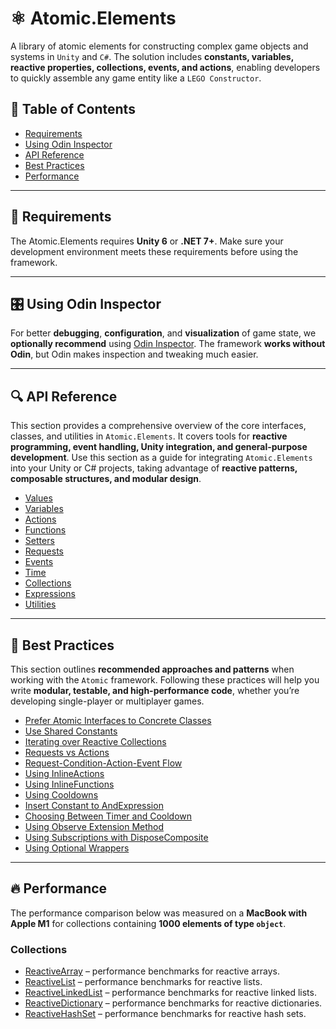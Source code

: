 # ⚛️ Atomic.Elements

A library of atomic elements for constructing complex game objects and systems in `Unity` and `C#`.
The solution includes **constants, variables, reactive properties, collections, events, and actions**, enabling
developers to quickly assemble any game entity like a `LEGO Constructor`.

## 📑 Table of Contents

- [Requirements](#-requirements)
- [Using Odin Inspector](#-using-odin-inspector)
- [API Reference](#-api-reference)
- [Best Practices](#-best-practices)
- [Performance](#-performance)

---

## 📝 Requirements

The Atomic.Elements requires **Unity 6** or **.NET 7+**. Make sure your development environment meets these requirements
before using the framework.

---

## 🎛 Using Odin Inspector

For better **debugging**, **configuration**, and **visualization** of game state, we **optionally recommend**
using [Odin Inspector](https://assetstore.unity.com/packages/tools/utilities/odin-inspector-and-serializer-89041). The
framework **works without Odin**, but Odin makes inspection and tweaking much easier.

---

## 🔍 API Reference

This section provides a comprehensive overview of the core interfaces, classes, and utilities in `Atomic.Elements`. It
covers tools for **reactive programming, event handling, Unity integration, and general-purpose development**. Use this
section as a guide for integrating `Atomic.Elements` into your Unity or C# projects, taking advantage of **reactive
patterns, composable structures, and modular design**.

- [Values](Values/Manual.md)  <!-- + -->
- [Variables](Variables/Manual.md) <!-- + -->
- [Actions](Actions/Manual.md) <!-- + -->
- [Functions](Functions/Manual.md) <!-- + -->
- [Setters](Setters/Manual.md) <!-- + -->
- [Requests](Requests/Manual.md) <!-- + -->
- [Events](Events/Manual.md) <!-- + -->
- [Time](Time/Manual.md) <!-- + -->
- [Collections](Collections/Manual.md) <!-- + -->
- [Expressions](Expressions/Manual.md)
- [Utilities](Utils/Manual.md) <!-- + -->

---

## 📌 Best Practices

This section outlines **recommended approaches and patterns** when working with the `Atomic` framework. Following these
practices will help you write **modular, testable, and high-performance code**, whether you’re developing single-player
or multiplayer games.

- [Prefer Atomic Interfaces to Concrete Classes](../../Docs/BestPractices/PreferAbstractInterfaces.md)
- [Use Shared Constants](../../Docs/BestPractices/SharedConstants.md)
- [Iterating over Reactive Collections](../../Docs/BestPractices/IteratingReactiveCollections.md)
- [Requests vs Actions](../../Docs/BestPractices/RequestsVsActions.md)
- [Request-Condition-Action-Event Flow](../../Docs/BestPractices/RequestConditionActionEvent.md)
- [Using InlineActions](Actions/InlineAction.md/#-best-practice)
- [Using InlineFunctions](Functions/InlineFunction.md/#-best-practice)
- [Using Cooldowns](Time/Cooldown.md/#-best-practice)
- [Insert Constant to AndExpression](Expressions/AndExpression.md/#-best-practice)
- [Choosing Between Timer and Cooldown](Time/ITimer.md/#-best-practice)
- [Using Observe Extension Method](Values/IReactiveValue.md/#-best-practice)
- [Using Subscriptions with DisposeComposite](Signals/Subscription.md/#-best-practice)
- [Using Optional Wrappers](Utils/Optional.md/#-example-of-usage)

---

## 🔥 Performance

The performance comparison below was measured on a **MacBook with Apple M1** for collections containing **1000 elements
of type `object`**.

### Collections

- [ReactiveArray](Collections/ReactiveArray.md/#-performance) – performance benchmarks for reactive arrays.
- [ReactiveList](Collections/ReactiveList.md/#-performance) – performance benchmarks for reactive lists.
- [ReactiveLinkedList](Collections/ReactiveLinkedList.md/#-performance) – performance benchmarks for reactive linked
  lists.
- [ReactiveDictionary](Collections/ReactiveDictionary.md/#-performance) – performance benchmarks for reactive
  dictionaries.
- [ReactiveHashSet](Collections/ReactiveHashSet.md/#-performance) – performance benchmarks for reactive hash sets.
